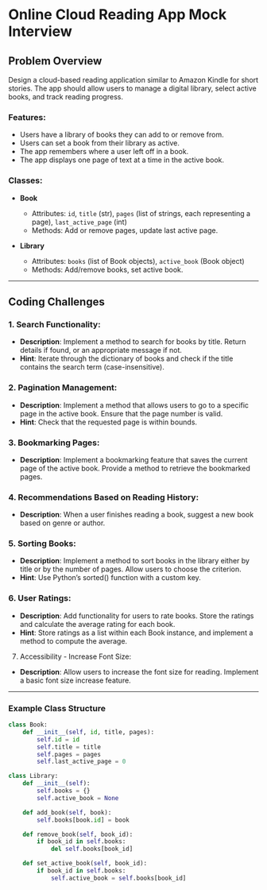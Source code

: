 # Online Cloud Reading App Mock Interview

## Problem Overview

Design a cloud-based reading application similar to Amazon Kindle for short stories. The app should allow users to manage a digital library, select active books, and track reading progress.

### Features:
- Users have a library of books they can add to or remove from.
- Users can set a book from their library as active.
- The app remembers where a user left off in a book.
- The app displays one page of text at a time in the active book.

### Classes:
- **Book**
    - Attributes: `id`, `title` (str), `pages` (list of strings, each representing a page), `last_active_page` (int)
    - Methods: Add or remove pages, update last active page.
  
- **Library**
    - Attributes: `books` (list of Book objects), `active_book` (Book object)
    - Methods: Add/remove books, set active book.

---

## Coding Challenges

### 1. **Search Functionality**:
- **Description**: Implement a method to search for books by title. Return details if found, or an appropriate message if not.
- **Hint**: Iterate through the dictionary of books and check if the title contains the search term (case-insensitive).

### 2. **Pagination Management**:
- **Description**: Implement a method that allows users to go to a specific page in the active book. Ensure that the page number is valid.
- **Hint**: Check that the requested page is within bounds.

### 3. **Bookmarking Pages**:
- **Description**: Implement a bookmarking feature that saves the current page of the active book. Provide a method to retrieve the bookmarked pages.

### 4. **Recommendations Based on Reading History**:
- **Description**: When a user finishes reading a book, suggest a new book based on genre or author.

### 5. **Sorting Books**:
- **Description**: Implement a method to sort books in the library either by title or by the number of pages. Allow users to choose the criterion.
- **Hint**: Use Python’s sorted() function with a custom key.

### **6. User Ratings**:
- **Description**: Add functionality for users to rate books. Store the ratings and calculate the average rating for each book.
- **Hint**: Store ratings as a list within each Book instance, and implement a method to compute the average.

7. Accessibility - Increase Font Size:
- **Description**: Allow users to increase the font size for reading. Implement a basic font size increase feature.
---

### Example Class Structure

```python
class Book:
    def __init__(self, id, title, pages):
        self.id = id
        self.title = title
        self.pages = pages
        self.last_active_page = 0

class Library:
    def __init__(self):
        self.books = {}
        self.active_book = None

    def add_book(self, book):
        self.books[book.id] = book

    def remove_book(self, book_id):
        if book_id in self.books:
            del self.books[book_id]

    def set_active_book(self, book_id):
        if book_id in self.books:
            self.active_book = self.books[book_id]
